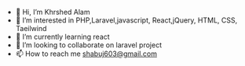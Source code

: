 - 👋 Hi, I’m Khrshed Alam
- 👀 I’m interested in PHP,Laravel,javascript, React,jQuery, HTML, CSS, Taeilwind 
- 🌱 I’m currently learning react 
- 💞️ I’m looking to collaborate on laravel project 
- 📫 How to reach me shabuj603@gmail.com

<!---
shabuj603/shabuj603 is a ✨ special ✨ repository because its `README.md` (this file) appears on your GitHub profile.
You can click the Preview link to take a look at your changes.
--->
